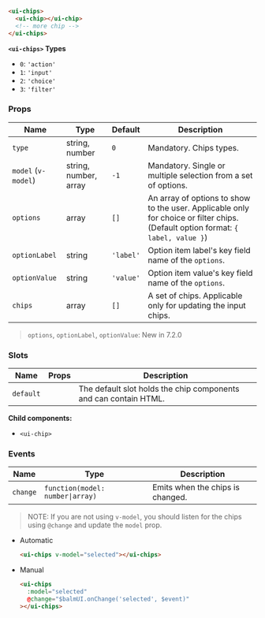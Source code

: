```html
<ui-chips>
  <ui-chip></ui-chip>
  <!-- more chip -->
</ui-chips>
```

**`<ui-chips>` Types**

- `0`: `'action'`
- `1`: `'input'`
- `2`: `'choice'`
- `3`: `'filter'`

### Props

| Name                | Type                  | Default   | Description                                                                                                                      |
| ------------------- | --------------------- | --------- | -------------------------------------------------------------------------------------------------------------------------------- |
| `type`              | string, number        | `0`       | Mandatory. Chips types.                                                                                                          |
| `model` (`v-model`) | string, number, array | `-1`      | Mandatory. Single or multiple selection from a set of options.                                                                   |
| `options`           | array                 | `[]`      | An array of options to show to the user. Applicable only for choice or filter chips. (Default option format: `{ label, value }`) |
| `optionLabel`       | string                | `'label'` | Option item label's key field name of the `options`.                                                                             |
| `optionValue`       | string                | `'value'` | Option item value's key field name of the `options`.                                                                             |
| `chips`             | array                 | `[]`      | A set of chips. Applicable only for updating the input chips.                                                                    |

> `options`, `optionLabel`, `optionValue`: New in 7.2.0

### Slots

| Name      | Props | Description                                                      |
| --------- | ----- | ---------------------------------------------------------------- |
| `default` |       | The default slot holds the chip components and can contain HTML. |

**Child components:**

- `<ui-chip>`

### Events

| Name     | Type                             | Description                      |
| -------- | -------------------------------- | -------------------------------- |
| `change` | `function(model: number\|array)` | Emits when the chips is changed. |

> NOTE: If you are not using `v-model`, you should listen for the chips using `@change` and update the `model` prop.

- Automatic

  ```html
  <ui-chips v-model="selected"></ui-chips>
  ```

- Manual

  ```html
  <ui-chips
    :model="selected"
    @change="$balmUI.onChange('selected', $event)"
  ></ui-chips>
  ```
